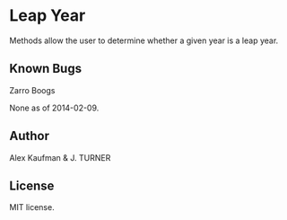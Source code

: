 Leap Year
======================

Methods allow the user to determine whether a given year is a leap year.

Known Bugs
----------
Zarro Boogs

None as of 2014-02-09.

Author
------

Alex Kaufman & J. TURNER

License
-------

MIT license.
